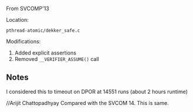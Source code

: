 From SVCOMP'13

Location:

    pthread-atomic/dekker_safe.c

Modifications:

1. Added explicit assertions
1. Removed `__VERIFIER_ASSUME()` call

## Notes
I considered this to timeout on DPOR at 14551 runs (about 2 hours runtime)

//Arijit Chattopadhyay
Compared with the SVCOM 14. This is same.
